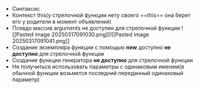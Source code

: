 - Синтаксис
- Контекст this(у стрелочной функции нету своего ==this== она берет его у родителя в момент объявления)
- Псевдо массив arguments не доступен для стрелочной функции
![[Pasted image 20250317091030.png]]![[Pasted image 20250317091041.png]]
- Создание экземпляра функции с помощью **new** доступно **не доступно** для стрелочной функции
- Создание  функции генератора **не доступно** для стрелочной функции
- Не получиться использовать параметры с одинаковым именем(в обычной функции возьмется последний переданный одинаковый параметр)